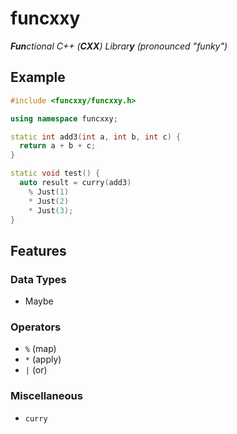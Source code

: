 funcxxy
=======

_**Fun**ctional C++ (**CXX**) Librar**y** (pronounced "funky")_

Example
-------

```cpp
#include <funcxxy/funcxxy.h>

using namespace funcxxy;

static int add3(int a, int b, int c) {
  return a + b + c;
}

static void test() {
  auto result = curry(add3)
    % Just(1)
    * Just(2)
    * Just(3);
}
```

Features
--------

### Data Types

* Maybe

### Operators

* `%` (map)
* `*` (apply)
* `|` (or)

### Miscellaneous

* `curry`

